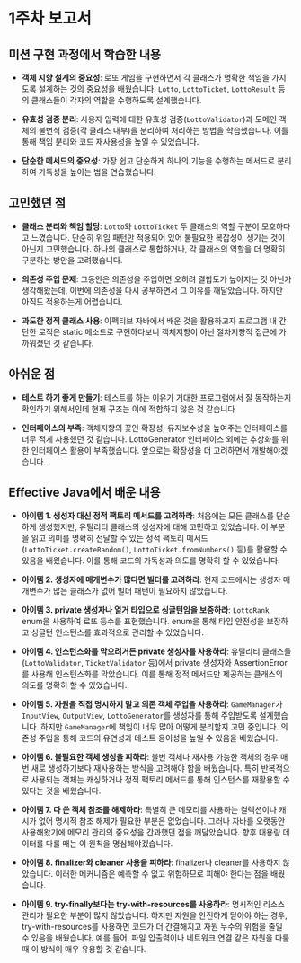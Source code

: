 # 1주차 보고서

## 미션 구현 과정에서 학습한 내용

- **객체 지향 설계의 중요성**: 로또 게임을 구현하면서 각 클래스가 명확한 책임을 가지도록 설계하는 것의 중요성을 배웠습니다. `Lotto`, `LottoTicket`, `LottoResult` 등의 클래스들이 각자의 역할을 수행하도록 설계했습니다.

- **유효성 검증 분리**: 사용자 입력에 대한 유효성 검증(`LottoValidator`)과 도메인 객체의 불변식 검증(각 클래스 내부)을 분리하여 처리하는 방법을 학습했습니다. 이를 통해 책임 분리와 코드 재사용성을 높일 수 있었습니다.

- **단순한 메서드의 중요성**: 가장 쉽고 단순하게 하나의 기능을 수행하는 메서드로 분리하여 가독성을 높이는 법을 연습했습니다.

## 고민했던 점

- **클래스 분리와 책임 할당**: `Lotto`와 `LottoTicket` 두 클래스의 역할 구분이 모호하다고 느꼈습니다. 단순히 위임 패턴만 적용되어 있어 불필요한 복잡성이 생기는 것이 아닌지 고민했습니다. 하나의 클래스로 통합하거나, 각 클래스의 역할을 더 명확히 구분하는 방안을 고려했습니다.

- **의존성 주입 문제**: 그동안은 의존성을 주입하면 오히려 결합도가 높아지는 것 아닌가 생각해왔는데, 이번에 의존성을 다시 공부하면서 그 이유를 깨달았습니다. 하지만 아직도 적용하는게 어렵습니다. 

- **과도한 정적 클래스 사용**: 이펙티브 자바에서 배운 것을 활용하고자 프로그램 내 간단한 로직은 static 메소드로 구현하다보니 객체지향이 아닌 절차지향적 접근에 가까워졌던 것 같습니다.


## 아쉬운 점

- **테스트 하기 좋게 만들기**: 테스트를 하는 이유가 거대한 프로그램에서 잘 동작하는지 확인하기 위해서인데 현재 구조는 이에 적합하지 않은 것 같습니다

- **인터페이스의 부족**: 객체지향의 꽃인 확장성, 유지보수성을 높여주는 인터페이스를 너무 적게 사용했던 것 같습니다. LottoGenerator 인터페이스 외에는 추상화를 위한 인터페이스 활용이 부족했습니다. 앞으로는 확장성을 더 고려하면서 개발해야겠습니다.

## Effective Java에서 배운 내용

- **아이템 1. 생성자 대신 정적 팩토리 메서드를 고려하라**: 처음에는 모든 클래스를 단순하게 생성했지만, 유틸리티 클래스의 생성자에 대해 고민하고 있었습니다. 이 부분을 읽고 의미를 명확히 전달할 수 있는 정적 팩토리 메서드(`LottoTicket.createRandom()`, `LottoTicket.fromNumbers()` 등)를 활용할 수 있음을 배웠습니다. 이를 통해 코드의 가독성과 의도를 명확히 할 수 있었습니다.

- **아이템 2. 생성자에 매개변수가 많다면 빌더를 고려하라**: 현재 코드에서는 생성자 매개변수가 많은 클래스가 없어 빌더 패턴이 필요하지 않았습니다. 

- **아이템 3. private 생성자나 열거 타입으로 싱글턴임을 보증하라**: `LottoRank` enum을 사용하여 로또 등수를 표현했습니다. enum을 통해 타입 안전성을 보장하고 싱글턴 인스턴스를 효과적으로 관리할 수 있었습니다.

- **아이템 4. 인스턴스화를 막으려거든 private 생성자를 사용하라**: 유틸리티 클래스들(`LottoValidator`, `TicketValidator` 등)에서 private 생성자와 AssertionError를 사용해 인스턴스화를 막았습니다. 이를 통해 정적 메서드만 제공하는 클래스의 의도를 명확히 할 수 있었습니다.

- **아이템 5. 자원을 직접 명시하지 말고 의존 객체 주입을 사용하라**: `GameManager`가 `InputView`, `OutputView`, `LottoGenerator`를 생성자를 통해 주입받도록 설계했습니다. 하지만 `GameManager`에 책임이 너무 많아 어떻게 분리할지 고민 중입니다. 의존성 주입을 통해 코드의 유연성과 테스트 용이성을 높일 수 있음을 배웠습니다.

- **아이템 6. 불필요한 객체 생성을 피하라**: 불변 객체나 재사용 가능한 객체의 경우 매번 새로 생성하기보다 재사용하는 방식을 고려해야 함을 배웠습니다. 특히 반복적으로 사용되는 객체는 캐싱하거나 정적 팩토리 메서드를 통해 인스턴스를 재활용할 수 있다는 것을 배웠습니다.

- **아이템 7. 다 쓴 객체 참조를 해제하라**: 특별히 큰 메모리를 사용하는 컬렉션이나 캐시가 없어 명시적 참조 해제가 필요한 부분은 없었습니다. 그러나 자바를 오랫동안 사용해왔기에 메모리 관리의 중요성을 간과했던 점을 깨달았습니다. 향후 대용량 데이터를 다룰 때는 이 원칙을 명심해야겠습니다.

- **아이템 8. finalizer와 cleaner 사용을 피하라**: finalizer나 cleaner를 사용하지 않았습니다. 이러한 메커니즘은 예측할 수 없고 위험하므로 피해야 한다는 점을 배웠습니다.

- **아이템 9. try-finally보다는 try-with-resources를 사용하라**: 명시적인 리소스 관리가 필요한 부분이 많지 않았습니다. 하지만 자원을 안전하게 닫아야 하는 경우, try-with-resources를 사용하면 코드가 더 간결해지고 자원 누수의 위험을 줄일 수 있음을 배웠습니다. 예를 들어, 파일 입출력이나 네트워크 연결 같은 자원을 다룰 때 이 방식이 매우 유용할 것 같습니다.